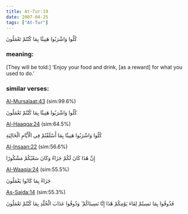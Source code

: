 ```yaml
---
title: At-Tur:19
date: 2007-04-25
tags: ["At-Tur"]
---
```

كُلُوا وَاشْرَبُوا هَنِيئًا بِمَا كُنْتُمْ تَعْمَلُونَ
### meaning: 
[They will be told:] ‘Enjoy your food and drink, [as a reward] for what you used to do.’
### similar verses: 

[Al-Mursalaat:43](/77/43) (sim:99.6%)

كُلُوا وَاشْرَبُوا هَنِيئًا بِمَا كُنْتُمْ تَعْمَلُونَ

[Al-Haaqqa:24](/69/24) (sim:64.5%)

كُلُوا وَاشْرَبُوا هَنِيئًا بِمَا أَسْلَفْتُمْ فِي الْأَيَّامِ الْخَالِيَةِ

[Al-Insaan:22](/76/22) (sim:56.6%)

إِنَّ هَٰذَا كَانَ لَكُمْ جَزَاءً وَكَانَ سَعْيُكُمْ مَشْكُورًا

[Al-Waaqia:24](/56/24) (sim:55.5%)

جَزَاءً بِمَا كَانُوا يَعْمَلُونَ

[As-Sajda:14](/32/14) (sim:55.3%)

فَذُوقُوا بِمَا نَسِيتُمْ لِقَاءَ يَوْمِكُمْ هَٰذَا إِنَّا نَسِينَاكُمْ ۖ وَذُوقُوا عَذَابَ الْخُلْدِ بِمَا كُنْتُمْ تَعْمَلُونَ
